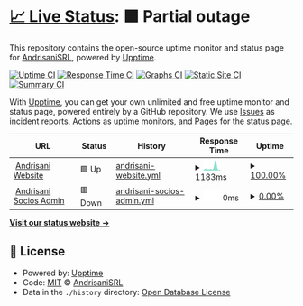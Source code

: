# [📈 Live Status](https://status.andrisani.com.ar): <!--live status--> **🟧 Partial outage**

This repository contains the open-source uptime monitor and status page for [AndrisaniSRL](https://status.andrisani.com.ar), powered by [Upptime](https://github.com/upptime/upptime).

[![Uptime CI](https://github.com/AndrisaniSRL/upptime/workflows/Uptime%20CI/badge.svg)](https://github.com/AndrisaniSRL/upptime/actions?query=workflow%3A%22Uptime+CI%22)
[![Response Time CI](https://github.com/AndrisaniSRL/upptime/workflows/Response%20Time%20CI/badge.svg)](https://github.com/AndrisaniSRL/upptime/actions?query=workflow%3A%22Response+Time+CI%22)
[![Graphs CI](https://github.com/AndrisaniSRL/upptime/workflows/Graphs%20CI/badge.svg)](https://github.com/AndrisaniSRL/upptime/actions?query=workflow%3A%22Graphs+CI%22)
[![Static Site CI](https://github.com/AndrisaniSRL/upptime/workflows/Static%20Site%20CI/badge.svg)](https://github.com/AndrisaniSRL/upptime/actions?query=workflow%3A%22Static+Site+CI%22)
[![Summary CI](https://github.com/AndrisaniSRL/upptime/workflows/Summary%20CI/badge.svg)](https://github.com/AndrisaniSRL/upptime/actions?query=workflow%3A%22Summary+CI%22)

With [Upptime](https://upptime.js.org), you can get your own unlimited and free uptime monitor and status page, powered entirely by a GitHub repository. We use [Issues](https://github.com/AndrisaniSRL/upptime/issues) as incident reports, [Actions](https://github.com/AndrisaniSRL/upptime/actions) as uptime monitors, and [Pages](https://status.andrisani.com.ar) for the status page.

<!--start: status pages-->
<!-- This summary is generated by Upptime (https://github.com/upptime/upptime) -->
<!-- Do not edit this manually, your changes will be overwritten -->
<!-- prettier-ignore -->
| URL | Status | History | Response Time | Uptime |
| --- | ------ | ------- | ------------- | ------ |
| <img alt="" src="https://icons.duckduckgo.com/ip3/www.andrisani.com.ar.ico" height="13"> [Andrisani Website](https://www.andrisani.com.ar) | 🟩 Up | [andrisani-website.yml](https://github.com/AndrisaniSRL/upptime/commits/HEAD/history/andrisani-website.yml) | <details><summary><img alt="Response time graph" src="./graphs/andrisani-website/response-time-week.png" height="20"> 1183ms</summary><br><a href="https://status.andrisani.com.ar/history/andrisani-website"><img alt="Response time 717" src="https://img.shields.io/endpoint?url=https%3A%2F%2Fraw.githubusercontent.com%2FAndrisaniSRL%2Fupptime%2FHEAD%2Fapi%2Fandrisani-website%2Fresponse-time.json"></a><br><a href="https://status.andrisani.com.ar/history/andrisani-website"><img alt="24-hour response time 275" src="https://img.shields.io/endpoint?url=https%3A%2F%2Fraw.githubusercontent.com%2FAndrisaniSRL%2Fupptime%2FHEAD%2Fapi%2Fandrisani-website%2Fresponse-time-day.json"></a><br><a href="https://status.andrisani.com.ar/history/andrisani-website"><img alt="7-day response time 1183" src="https://img.shields.io/endpoint?url=https%3A%2F%2Fraw.githubusercontent.com%2FAndrisaniSRL%2Fupptime%2FHEAD%2Fapi%2Fandrisani-website%2Fresponse-time-week.json"></a><br><a href="https://status.andrisani.com.ar/history/andrisani-website"><img alt="30-day response time 920" src="https://img.shields.io/endpoint?url=https%3A%2F%2Fraw.githubusercontent.com%2FAndrisaniSRL%2Fupptime%2FHEAD%2Fapi%2Fandrisani-website%2Fresponse-time-month.json"></a><br><a href="https://status.andrisani.com.ar/history/andrisani-website"><img alt="1-year response time 717" src="https://img.shields.io/endpoint?url=https%3A%2F%2Fraw.githubusercontent.com%2FAndrisaniSRL%2Fupptime%2FHEAD%2Fapi%2Fandrisani-website%2Fresponse-time-year.json"></a></details> | <details><summary><a href="https://status.andrisani.com.ar/history/andrisani-website">100.00%</a></summary><a href="https://status.andrisani.com.ar/history/andrisani-website"><img alt="All-time uptime 100.00%" src="https://img.shields.io/endpoint?url=https%3A%2F%2Fraw.githubusercontent.com%2FAndrisaniSRL%2Fupptime%2FHEAD%2Fapi%2Fandrisani-website%2Fuptime.json"></a><br><a href="https://status.andrisani.com.ar/history/andrisani-website"><img alt="24-hour uptime 100.00%" src="https://img.shields.io/endpoint?url=https%3A%2F%2Fraw.githubusercontent.com%2FAndrisaniSRL%2Fupptime%2FHEAD%2Fapi%2Fandrisani-website%2Fuptime-day.json"></a><br><a href="https://status.andrisani.com.ar/history/andrisani-website"><img alt="7-day uptime 100.00%" src="https://img.shields.io/endpoint?url=https%3A%2F%2Fraw.githubusercontent.com%2FAndrisaniSRL%2Fupptime%2FHEAD%2Fapi%2Fandrisani-website%2Fuptime-week.json"></a><br><a href="https://status.andrisani.com.ar/history/andrisani-website"><img alt="30-day uptime 100.00%" src="https://img.shields.io/endpoint?url=https%3A%2F%2Fraw.githubusercontent.com%2FAndrisaniSRL%2Fupptime%2FHEAD%2Fapi%2Fandrisani-website%2Fuptime-month.json"></a><br><a href="https://status.andrisani.com.ar/history/andrisani-website"><img alt="1-year uptime 100.00%" src="https://img.shields.io/endpoint?url=https%3A%2F%2Fraw.githubusercontent.com%2FAndrisaniSRL%2Fupptime%2FHEAD%2Fapi%2Fandrisani-website%2Fuptime-year.json"></a></details>
| <img alt="" src="https://icons.duckduckgo.com/ip3/socios.andrisani.com.ar.ico" height="13"> [Andrisani Socios Admin](https://socios.andrisani.com.ar) | 🟥 Down | [andrisani-socios-admin.yml](https://github.com/AndrisaniSRL/upptime/commits/HEAD/history/andrisani-socios-admin.yml) | <details><summary><img alt="Response time graph" src="./graphs/andrisani-socios-admin/response-time-week.png" height="20"> 0ms</summary><br><a href="https://status.andrisani.com.ar/history/andrisani-socios-admin"><img alt="Response time 978" src="https://img.shields.io/endpoint?url=https%3A%2F%2Fraw.githubusercontent.com%2FAndrisaniSRL%2Fupptime%2FHEAD%2Fapi%2Fandrisani-socios-admin%2Fresponse-time.json"></a><br><a href="https://status.andrisani.com.ar/history/andrisani-socios-admin"><img alt="24-hour response time 0" src="https://img.shields.io/endpoint?url=https%3A%2F%2Fraw.githubusercontent.com%2FAndrisaniSRL%2Fupptime%2FHEAD%2Fapi%2Fandrisani-socios-admin%2Fresponse-time-day.json"></a><br><a href="https://status.andrisani.com.ar/history/andrisani-socios-admin"><img alt="7-day response time 0" src="https://img.shields.io/endpoint?url=https%3A%2F%2Fraw.githubusercontent.com%2FAndrisaniSRL%2Fupptime%2FHEAD%2Fapi%2Fandrisani-socios-admin%2Fresponse-time-week.json"></a><br><a href="https://status.andrisani.com.ar/history/andrisani-socios-admin"><img alt="30-day response time 0" src="https://img.shields.io/endpoint?url=https%3A%2F%2Fraw.githubusercontent.com%2FAndrisaniSRL%2Fupptime%2FHEAD%2Fapi%2Fandrisani-socios-admin%2Fresponse-time-month.json"></a><br><a href="https://status.andrisani.com.ar/history/andrisani-socios-admin"><img alt="1-year response time 978" src="https://img.shields.io/endpoint?url=https%3A%2F%2Fraw.githubusercontent.com%2FAndrisaniSRL%2Fupptime%2FHEAD%2Fapi%2Fandrisani-socios-admin%2Fresponse-time-year.json"></a></details> | <details><summary><a href="https://status.andrisani.com.ar/history/andrisani-socios-admin">0.00%</a></summary><a href="https://status.andrisani.com.ar/history/andrisani-socios-admin"><img alt="All-time uptime 62.02%" src="https://img.shields.io/endpoint?url=https%3A%2F%2Fraw.githubusercontent.com%2FAndrisaniSRL%2Fupptime%2FHEAD%2Fapi%2Fandrisani-socios-admin%2Fuptime.json"></a><br><a href="https://status.andrisani.com.ar/history/andrisani-socios-admin"><img alt="24-hour uptime 0.00%" src="https://img.shields.io/endpoint?url=https%3A%2F%2Fraw.githubusercontent.com%2FAndrisaniSRL%2Fupptime%2FHEAD%2Fapi%2Fandrisani-socios-admin%2Fuptime-day.json"></a><br><a href="https://status.andrisani.com.ar/history/andrisani-socios-admin"><img alt="7-day uptime 0.00%" src="https://img.shields.io/endpoint?url=https%3A%2F%2Fraw.githubusercontent.com%2FAndrisaniSRL%2Fupptime%2FHEAD%2Fapi%2Fandrisani-socios-admin%2Fuptime-week.json"></a><br><a href="https://status.andrisani.com.ar/history/andrisani-socios-admin"><img alt="30-day uptime 1.38%" src="https://img.shields.io/endpoint?url=https%3A%2F%2Fraw.githubusercontent.com%2FAndrisaniSRL%2Fupptime%2FHEAD%2Fapi%2Fandrisani-socios-admin%2Fuptime-month.json"></a><br><a href="https://status.andrisani.com.ar/history/andrisani-socios-admin"><img alt="1-year uptime 62.02%" src="https://img.shields.io/endpoint?url=https%3A%2F%2Fraw.githubusercontent.com%2FAndrisaniSRL%2Fupptime%2FHEAD%2Fapi%2Fandrisani-socios-admin%2Fuptime-year.json"></a></details>

<!--end: status pages-->

[**Visit our status website →**](https://status.andrisani.com.ar)

## 📄 License

- Powered by: [Upptime](https://github.com/upptime/upptime)
- Code: [MIT](./LICENSE) © [AndrisaniSRL](https://status.andrisani.com.ar)
- Data in the `./history` directory: [Open Database License](https://opendatacommons.org/licenses/odbl/1-0/)
